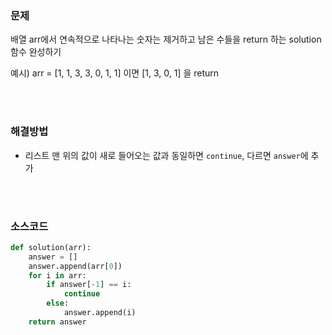 ### 문제

배열 arr에서 연속적으로 나타나는 숫자는 제거하고 남은 수들을 return 하는 solution 함수 완성하기

예시) arr = [1, 1, 3, 3, 0, 1, 1] 이면 [1, 3, 0, 1] 을 return

</br>

</br>

### 해결방법

- 리스트 맨 위의 값이 새로 들어오는 값과 동일하면 `continue`, 다르면 `answer`에 추가

</br>

</br>

### 소스코드

```python
def solution(arr):
    answer = []
    answer.append(arr[0])
    for i in arr:
        if answer[-1] == i:
            continue
        else:
            answer.append(i)
    return answer
```

